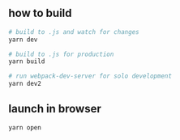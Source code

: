 ## how to build

```bash
# build to .js and watch for changes
yarn dev

# build to .js for production
yarn build

# run webpack-dev-server for solo development
yarn dev2
```

## launch in browser

```
yarn open
```
